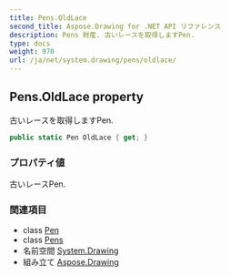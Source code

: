 ```yaml
---
title: Pens.OldLace
second_title: Aspose.Drawing for .NET API リファレンス
description: Pens 財産. 古いレースを取得しますPen.
type: docs
weight: 970
url: /ja/net/system.drawing/pens/oldlace/
---
```

## Pens.OldLace property

古いレースを取得しますPen.

```csharp
public static Pen OldLace { get; }
```

### プロパティ値

古いレースPen.

### 関連項目

* class [Pen](../../pen/)
* class [Pens](../)
* 名前空間 [System.Drawing](../../pens/)
* 組み立て [Aspose.Drawing](../../../)


